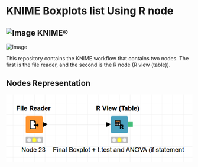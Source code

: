# KNIME Boxplots list Using R node 
## ![Image](https://www.knime.com/files/knime_logo_github_40x40_4layers.png) KNIME®
![Image](https://www.r-project.org/Rlogo.png)

This repository contains the KNIME workflow that contains two nodes. The first is the file reader, and the second is the R node (R view (table)).

## Nodes Representation 
![Image](https://github.com/SuadAshammari/KNIME_R.node_Boxplots/blob/main/ImageExample/Knime_GitHub_Picture_0.png)


